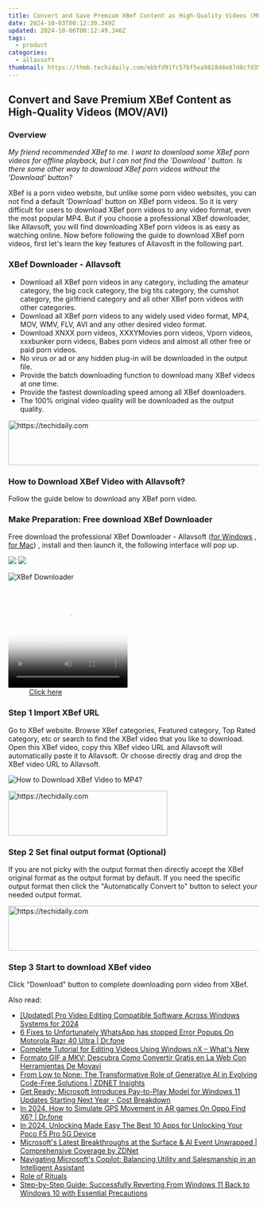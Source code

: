 ```yaml
---
title: Convert and Save Premium XBef Content as High-Quality Videos (MOV/AVI)
date: 2024-10-03T00:12:30.349Z
updated: 2024-10-06T00:12:49.346Z
tags:
  - product
categories:
  - allavsoft
thumbnail: https://thmb.techidaily.com/ebbfd91fc57bf5ea9818d4e87d8cfd35544a71921ce7ca73b2986ee75e83dd45.jpg
---
```


## Convert and Save Premium XBef Content as High-Quality Videos (MOV/AVI)

### Overview

_My friend recommended XBef to me. I want to download some XBef porn videos for offline playback, but I can not find the 'Download ' button. Is there some other way to download XBef porn videos without the 'Download' button?_

XBef is a porn video website, but unlike some porn video websites, you can not find a default 'Download' button on XBef porn videos. So it is very difficult for users to download XBef porn videos to any video format, even the most popular MP4\. But if you choose a professional XBef downloader, like Allavsoft, you will find downloading XBef porn videos is as easy as watching online. Now before following the guide to download XBef porn videos, first let's learn the key features of Allavosft in the following part.

### XBef Downloader - Allavsoft

* Download all XBef porn videos in any category, including the amateur category, the big cock category, the big tits category, the cumshot category, the girlfriend category and all other XBef porn videos with other categories.
* Download all XBef porn videos to any widely used video format, MP4, MOV, WMV, FLV, AVI and any other desired video format.
* Download XNXX porn videos, XXXYMovies porn videos, Vporn videos, xxxbunker porn videos, Babes porn videos and almost all other free or paid porn videos.
* No virus or ad or any hidden plug-in will be downloaded in the output file.
* Provide the batch downloading function to download many XBef videos at one time.
* Provide the fastest downloading speed among all XBef downloaders.
* The 100% original video quality will be downloaded as the output quality.

<!-- affiliate ads begin -->
<a href="https://wigfever.sjv.io/c/5597632/2014851/22899" target="_top" id="2014851">
  <img src="//a.impactradius-go.com/display-ad/22899-2014851" border="0" alt="https://techidaily.com" width="728" height="90"/>
</a>
<img height="0" width="0" src="https://wigfever.sjv.io/i/5597632/2014851/22899" style="position:absolute;visibility:hidden;" border="0" />
<!-- affiliate ads end -->

### How to Download XBef Video with Allavsoft?

Follow the guide below to download any XBef porn video.

### Make Preparation: Free download XBef Downloader

Free download the professional XBef Downloader - Allavsoft ([for Windows](https://tools.techidaily.com/allavsoft/products/) , [for Mac](https://tools.techidaily.com/allavsoft/products/)) , install and then launch it, the following interface will pop up.

[![](https://www.allavsoft.com/how-to/../images/how-to/free-download-win.jpg)](https://tools.techidaily.com/allavsoft/products/) [![](https://www.allavsoft.com/how-to/../images/how-to/free-download-mac.jpg)](https://tools.techidaily.com/allavsoft/products/)

![XBef Downloader](https://www.allavsoft.com/how-to/../images/allavsoft/screen-shot-600.jpg)

<!-- affiliate ads begin -->
<span id="1328679">
					<video width="240" height="200" style="cursor:pointer"
           poster="//a.impactradius-go.com/display-clicktoplayimage/1328679.png"
           onclick="if(!this.playClicked){this.play();this.setAttribute('controls',true);this.playClicked=true;}">
	   <source src="//a.impactradius-go.com/display-ad/15852-1328679">
	   <img src="//a.impactradius-go.com/display-clicktoplayimage/1328679.png" style="border: none; height: 100%; width: 100%; object-fit: contain">
	</video>
	<div style="width:150px;text-align:center"><a href="javascript:window.open(decodeURIComponent('https%3A%2F%2Fthefitville.pxf.io%2Fc%2F5597632%2F1328679%2F15852'), '_blank');void(0);">Click here</a></div>
</span>
<img height="0" width="0" src="https://imp.pxf.io/i/5597632/1328679/15852" style="position:absolute;visibility:hidden;" border="0" />
<!-- affiliate ads end -->

### Step 1 Import XBef URL

Go to XBef website. Browse XBef categories, Featured category, Top Rated category, etc or search to find the XBef video that you like to download. Open this XBef video, copy this XBef video URL and Allavsoft will automatically paste it to Allavsoft. Or choose directly drag and drop the XBef video URL to Allavsoft.

![How to Download XBef Video to MP4?](https://www.allavsoft.com/how-to/../images/how-to/download-rtmp-video/download-rtmp-video.jpg)

<!-- affiliate ads begin -->
<a href="https://wigfever.sjv.io/c/5597632/2014853/22899" target="_top" id="2014853">
  <img src="//a.impactradius-go.com/display-ad/22899-2014853" border="0" alt="https://techidaily.com" width="320" height="90"/>
</a>
<img height="0" width="0" src="https://wigfever.sjv.io/i/5597632/2014853/22899" style="position:absolute;visibility:hidden;" border="0" />
<!-- affiliate ads end -->

### Step 2 Set final output format (Optional)

If you are not picky with the output format then directly accept the XBef original format as the output format by default. If you need the specific output format then click the "Automatically Convert to" button to select your needed output format.

<!-- affiliate ads begin -->
<a href="https://laganoo.pxf.io/c/5597632/1657400/16446" target="_top" id="1657400">
  <img src="//a.impactradius-go.com/display-ad/16446-1657400" border="0" alt="https://techidaily.com" width="728" height="90"/>
</a>
<img height="0" width="0" src="https://laganoo.pxf.io/i/5597632/1657400/16446" style="position:absolute;visibility:hidden;" border="0" />
<!-- affiliate ads end -->

### Step 3 Start to download XBef video

Click "Download" button to complete downloading porn video from XBef.

<ins class="adsbygoogle"
     style="display:block"
     data-ad-format="autorelaxed"
     data-ad-client="ca-pub-7571918770474297"
     data-ad-slot="1223367746"></ins>

<ins class="adsbygoogle"
     style="display:block"
     data-ad-client="ca-pub-7571918770474297"
     data-ad-slot="8358498916"
     data-ad-format="auto"
     data-full-width-responsive="true"></ins>

<span class="atpl-alsoreadstyle">Also read:</span>
<div><ul>
<li><a href="https://fox-access.techidaily.com/updated-pro-video-editing-compatible-software-across-windows-systems-for-2024/"><u>[Updated] Pro Video Editing Compatible Software Across Windows Systems for 2024</u></a></li>
<li><a href="https://howto.techidaily.com/6-fixes-to-unfortunately-whatsapp-has-stopped-error-popups-on-motorola-razr-40-ultra-drfone-by-drfone-fix-android-problems-fix-android-problems/"><u>6 Fixes to Unfortunately WhatsApp has stopped Error Popups On Motorola Razr 40 Ultra | Dr.fone</u></a></li>
<li><a href="https://solve-luxury.techidaily.com/complete-tutorial-for-editing-videos-using-windows-nx-whats-new/"><u>Complete Tutorial for Editing Videos Using Windows nX – What's New</u></a></li>
<li><a href="https://vp-tips.techidaily.com/formato-gif-a-mkv-descubra-como-convertir-gratis-en-la-web-con-herramientas-de-movavi/"><u>Formato GIF a MKV: Descubra Como Convertir Gratis en La Web Con Herramientas De Movavi</u></a></li>
<li><a href="https://win-unique.techidaily.com/from-low-to-none-the-transformative-role-of-generative-ai-in-evolving-code-free-solutions-zdnet-insights/"><u>From Low to None: The Transformative Role of Generative AI in Evolving Code-Free Solutions | ZDNET Insights</u></a></li>
<li><a href="https://win-unique.techidaily.com/get-ready-microsoft-introduces-pay-to-play-model-for-windows-11-updates-starting-next-year-cost-breakdown/"><u>Get Ready: Microsoft Introduces Pay-to-Play Model for Windows 11 Updates Starting Next Year - Cost Breakdown</u></a></li>
<li><a href="https://review-topics.techidaily.com/in-2024-how-to-simulate-gps-movement-in-ar-games-on-oppo-find-x6-drfone-by-drfone-virtual-android/"><u>In 2024, How to Simulate GPS Movement in AR games On Oppo Find X6? | Dr.fone</u></a></li>
<li><a href="https://easy-unlock-android.techidaily.com/in-2024-unlocking-made-easy-the-best-10-apps-for-unlocking-your-poco-f5-pro-5g-device-by-drfone-android/"><u>In 2024, Unlocking Made Easy The Best 10 Apps for Unlocking Your Poco F5 Pro 5G Device</u></a></li>
<li><a href="https://win-unique.techidaily.com/microsofts-latest-breakthroughs-at-the-surface-and-ai-event-unwrapped-comprehensive-coverage-by-zdnet/"><u>Microsoft's Latest Breakthroughs at the Surface & AI Event Unwrapped | Comprehensive Coverage by ZDNet</u></a></li>
<li><a href="https://win-unique.techidaily.com/navigating-microsofts-copilot-balancing-utility-and-salesmanship-in-an-intelligent-assistant/"><u>Navigating Microsoft's Copilot: Balancing Utility and Salesmanship in an Intelligent Assistant</u></a></li>
<li><a href="https://win-howtos.techidaily.com/role-of-rituals/"><u>Role of Rituals</u></a></li>
<li><a href="https://win-unique.techidaily.com/step-by-step-guide-successfully-reverting-from-windows-11-back-to-windows-10-with-essential-precautions/"><u>Step-by-Step Guide: Successfully Reverting From Windows 11 Back to Windows 10 with Essential Precautions</u></a></li>
</ul></div>

